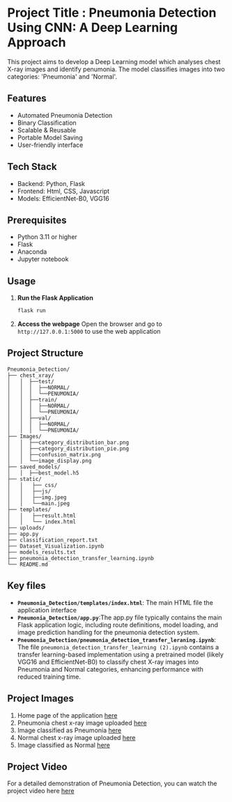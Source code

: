 # Project Title : Pneumonia Detection Using CNN: A Deep Learning Approach
This project aims to develop a Deep Learning model which analyses chest X-ray images and identify penumonia. The model classifies images into two categories: 'Pneumonia' and 'Normal'.​
## Features
- Automated Pneumonia Detection
- Binary Classification
- Scalable & Reusable
- Portable Model Saving
- User-friendly interface
## Tech Stack
- Backend: Python, Flask
- Frontend: Html, CSS, Javascript
- Models: EfficientNet-B0, VGG16
## Prerequisites
- Python 3.11 or higher
- Flask
- Anaconda
- Jupyter notebook
## Usage
1. **Run the Flask Application**
   ```bash
   flask run
   ```
2. **Access the webpage**
   Open the browser and go to `http://127.0.0.1:5000` to use the web application
## Project Structure
```
Pneumonia_Detection/
├── chest_xray/
│   │  ├──test/
│   │  │  ├──NORMAL/
│   │  │  └──PENUMONIA/
│   │  ├──train/
│   │  │  ├──NORMAL/
│   │  │  └──PNEUMONIA/
│   │  ├──val/
│   │  │  ├──NORMAL/
│   │  │  └──PNEUMONIA/
├── Images/
│   │  ├──category_distribution_bar.png 
│   │  ├──category_distribution_pie.png
│   │  ├──confusion_matrix.png
│   │  └──image_display.png
├── saved_models/
│   │  ├──best_model.h5  
├── static/
│   │   ├── css/
│   │   ├──js/
│   │   ├──img.jpeg
│   │   └──main.jpeg
├── templates/
│   │   ├──result.html
│   │   └── index.html
├── uploads/   
├── app.py
├── classification_report.txt
├── Dataset_Visualization.ipynb
├── models_results.txt
├── pneumonia_detection_transfer_learning.ipynb
└── README.md
```
## Key files
- **`Pneumonia_Detection/templates/index.html`**: The main HTML file the application interface
- **`Pneumonia_Detection/app.py`**:The app.py file typically contains the main Flask application logic, including route definitions, model loading, and image prediction handling for the pneumonia detection system.
- **`Pneumonia_Detection/pneumonia_detection_transfer_leraning.ipynb`**: The file `pneumonia_detection_transfer_learning (2).ipynb` contains a transfer learning-based implementation using a pretrained model (likely VGG16 and EfficientNet-B0) to classify chest X-ray images into Pneumonia and Normal categories, enhancing performance with reduced training time.
## Project Images
1. Home page of the application [here](https://drive.google.com/file/d/1d9znJ6vk63_HBbLtDFe2XrOK8lHLHJNn/view?usp=drive_link)
2. Pneumonia chest x-ray image uploaded [here](https://drive.google.com/file/d/1RKhDq7klpBsSw-S7kbKn7lrr3iLF6VdJ/view?usp=drive_link)
3. Image classified as Pneumonia [here](https://drive.google.com/file/d/1O6Q3gRiKHu0WyFCtso253gpseN38pWjL/view?usp=drive_link)
4. Normal chest x-ray image uploaded [here](https://drive.google.com/file/d/1Bz0vsnS2mlNT7hIEgIjywYf9D5zwNtrX/view?usp=drive_link)
5. Image classified as Normal [here](https://drive.google.com/file/d/1chQDDWYuB22FavN1DZGZ5Bz0oxhwhTSs/view?usp=drive_link)
## Project Video
For a detailed demonstration of Pneumonia Detection, you can watch the project video here [here](https://drive.google.com/file/d/1gTRoixlaL1WpGmOQ0CuSCidXgXaTJmxj/view?usp=drive_link)
   

